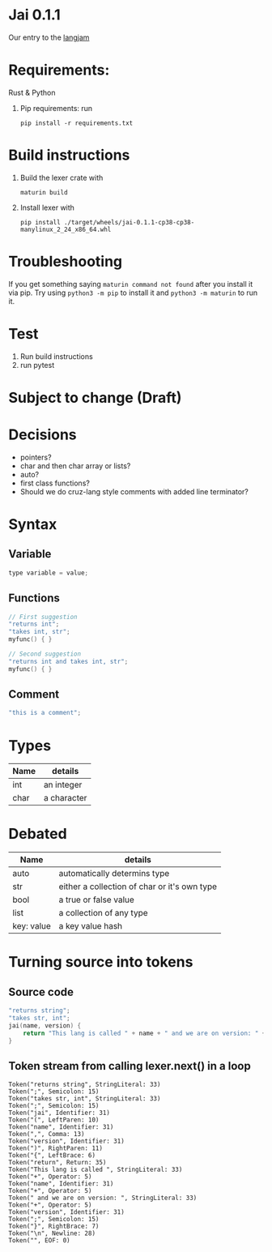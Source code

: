 # Jai 0.1.1
Our entry to the [langjam](https://github.com/langjam/jam0001)

# Requirements:
Rust & Python
1. Pip requirements: run 
	
	```
	pip install -r requirements.txt
	```

# Build instructions
1. Build the lexer crate with
	
	```
	maturin build
	```

2. Install lexer with 
	
	```
	pip install ./target/wheels/jai-0.1.1-cp38-cp38-manylinux_2_24_x86_64.whl
	```

# Troubleshooting
If you get something saying `maturin command not found` after you install it via pip. Try using `python3 -m pip` to install it and `python3 -m maturin` to run it.

# Test
1. Run build instructions
2. run pytest

# Subject to change (Draft)

# Decisions
- pointers?
- char and then char array or lists?
- auto?
- first class functions?
- Should we do cruz-lang style comments with added line terminator?

# Syntax
## Variable
```c
type variable = value;
```

## Functions
```c
// First suggestion
"returns int";
"takes int, str";
myfunc() { }
```

```c
// Second suggestion
"returns int and takes int, str";
myfunc() { }
```

## Comment
```c
"this is a comment";
```

# Types
| Name | details                      |
|------|------------------------------|
| int  | an integer                   |
| char | a character                  |

# Debated
| Name       | details                                      |
|------------|----------------------------------------------|
| auto       | automatically determins type                 |
| str        | either a collection of char or it's own type |
| bool       | a true or false value                        |
| list       | a collection of any type                     |
| key: value | a key value hash                             |


# Turning source into tokens
## Source code
```c
"returns string";
"takes str, int";
jai(name, version) {
	return "This lang is called " + name + " and we are on version: " + version;
}
```

## Token stream from calling lexer.next() in a loop
```
Token("returns string", StringLiteral: 33)
Token(";", Semicolon: 15)
Token("takes str, int", StringLiteral: 33)
Token(";", Semicolon: 15)
Token("jai", Identifier: 31)
Token("(", LeftParen: 10)
Token("name", Identifier: 31)
Token(",", Comma: 13)
Token("version", Identifier: 31)
Token(")", RightParen: 11)
Token("{", LeftBrace: 6)
Token("return", Return: 35)
Token("This lang is called ", StringLiteral: 33)
Token("+", Operator: 5)
Token("name", Identifier: 31)
Token("+", Operator: 5)
Token(" and we are on version: ", StringLiteral: 33)
Token("+", Operator: 5)
Token("version", Identifier: 31)
Token(";", Semicolon: 15)
Token("}", RightBrace: 7)
Token("\n", Newline: 28)
Token("", EOF: 0)
```
